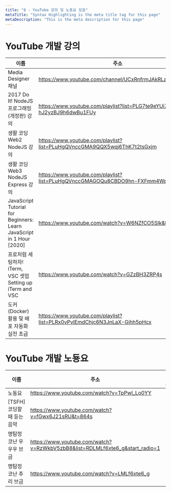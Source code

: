 ```yaml
---
title: "8 - YouTube 강의 및 노동요 모음"
metaTitle: "Syntax Highlighting is the meta title tag for this page"
metaDescription: "This is the meta description for this page"
---
```


# YouTube 개발 강의

|이름|주소|비고|
|---|---------------------|-----|
|Media Designer 채널|https://www.youtube.com/channel/UCxRnfrmJAkRLarzeBJETB5g|디자인|
|2017 Do It! NodeJS 프로그래밍 (개정판) 강의|https://www.youtube.com/playlist?list=PLG7te9eYUi7tHH-hJ2yzBJ9h6dwBu1FUy|NodeJS|
|생활 코딩 Web2 NodeJS 강의|https://www.youtube.com/playlist?list=PLuHgQVnccGMA9QQX5wqj6ThK7t2tsGxjm|NodeJS|
|생활 코딩 Web3 NodeJS Express 강의|https://www.youtube.com/playlist?list=PLuHgQVnccGMAGOQu8CBDO9hn-FXFmm4Wp|NodeJS|
|JavaScript Tutorial for Beginners: Learn JavaScript in 1 Hour [2020]|https://www.youtube.com/watch?v=W6NZfCO5SIk&t=1203s|Javascript|
|프로처럼 세팅하자! iTerm, VSC 셋업 Setting up iTerm and VSC|https://www.youtube.com/watch?v=GZzBH3ZRP4s|개발툴|
|도커(Docker) 활용 및 배포 자동화 실전 초급|https://www.youtube.com/playlist?list=PLRx0vPvlEmdChjc6N3JnLaX-Gihh5pHcx|Docker,배포|

# YouTube 개발 노둉요

|이름|주소|비고|
|---|---------------------|-----|
|노동요|https://www.youtube.com/watch?v=TpPwI_Lo0YY|-|
|[TSFH] 코딩할때 듣는 음악|https://www.youtube.com/watch?v=fGwx6J21sRU&t=864s|-|
|명탐정 코난 우우우 브금|https://www.youtube.com/watch?v=RzWkbV5zbB8&list=RDLMLf6xte6_g&start_radio=1|-|
|명탐정 코난 추리 브금|https://www.youtube.com/watch?v=LMLf6xte6_g|-|